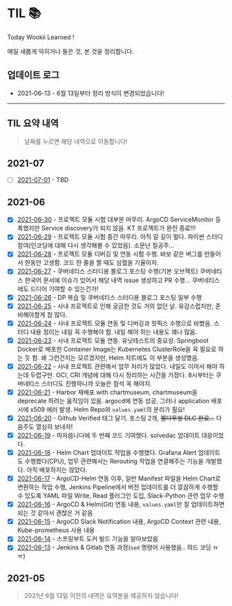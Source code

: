 # TIL 📚

Today Wookii Learned !

매일 새롭게 익히거나 들은 것, 본 것을 정리합니다.

## 업데이트 로그
+ 2021-06-13 - 6월 13일부터 정리 방식이 변경되었습니다!

---
##  TIL 요약 내역
> 날짜를 누르면 해당 내역으로 이동합니다!

## 2021-07
- [ ] [2021-07-01](./2021-07/210701.md) - TBD

## 2021-06
- [x] [2021-06-30](./2021-06/210630.md) - 프로젝트 모듈 시험 대부분 마무리. ArgoCD ServiceMonitor 등록했지만 Service discovery가 되지 않음. KT 프로젝트가 완전 종료!!!
- [x] [2021-06-29](./2021-06/210629.md) - 프로젝트 모듈 시험 중간 마무리. 아직 갈 길이 멀다. 파이썬 스터디 참여(인코딩에 대해 다시 생각해볼 수 있었음). 소문난 칠공주...
- [x] [2021-06-28](./2021-06/210628.md) - 프로젝트 모듈 디버깅 및 연동 시험 수행. 바보 같은 버그를 만들어서 한동안 고생함. 코드 한 줄을 짤 때도 심혈을 기울이자.
- [x] [2021-06-27](./2021-06/210627.md) - 쿠버네티스 스터디용 블로그 포스팅 수행(기본 오브젝트) 쿠버네티스 한국어 문서에 이슈가 있어서 해당 내역 issue 생성하고 PR 수행... 쿠버네티스에도 드디어 기여할 수 있는건가!
- [x] [2021-06-26](./2021-06/210626.md) - DP 복습 및 쿠버네티스 스터디용 블로그 포스팅 일부 수행
- [x] [2021-06-25](./2021-06/210625.md) - 사내 프로젝트로 인해 궁금한 것도 거의 없던 날. 유감스럽지만, 준비해야할게 참 많다.
- [x] [2021-06-24](./2021-06/210624.md) - 사내 프로젝트 모듈 연동 및 디버깅과 핫픽스 수행으로 바빴음. 스터디 내용 정리는 내일 꼭 수행해야 함. 내일 해야 하는 내용도 꽤나 많음.
- [x] [2021-06-23](./2021-06/210623.md) - 사내 프로젝트 모듈 연동. 유닛테스트의 중요성. Springboot Docker로 배포한 Container Image는 Kubernetes ClusterRole을 꼭 필요로 하는 듯 함. 왜 그런건지는 모르겠지만, Helm 차트에도 이 부분을 생성했음.
- [x] [2021-06-22](./2021-06/210622.md) - 사내 프로젝트 관련해서 업무 처리가 많았다. 내일도 이어서 해야 하는데 두렵구만. OCI, CRI 개념에 대해 다시 정리하는 시간을 가졌다. 8시부터는 쿠버네티스 스터디도 진행하니까 오늘은 참석 꼭 해야지.
- [x] [2021-06-21](./2021-06/210621.md) - Harbor 재배포 with chartmuseum, chartmuseum을 deprecate 하려는 움직임이 있음. argocd에 연동 성공, 그러나 application 배포 시에 x509 에러 발생. Helm Repo와 `values.yaml`의 분리가 필요!
- [x] [2021-06-20](./2021-06/210620.md) - Github Verified 태그 달기. 포스팅 2개, ~~젤다무쌍 DLC 완료...~~ 다음주도 열심히 보내자!
- [x] [2021-06-19](./2021-06/210619.md) - 마자씀니다에 두 번째 코드 기여했다. solvedac 업데이트 대응이었다. 
- [x] [2021-06-18](./2021-06/210618.md) - Helm Chart 업데이트 작업을 수행했다. Grafana Alert 업데이트도 수행했다(CPU), 업무 관련해서는 Rerouting 작업을 연결해주는 기능을 개발했다. 아직 배포하지는 않았다.
- [x] [2021-06-17](./2021-06/210617.md) - ArgoCD-Helm 연동 이후, 일반 Manifest 파일을 Helm Chart로 변환하는 작업 수행, Jenkins Pipeline에서 버전 업데이트를 더 깔끔하게 수행할 수 있도록 YAML 파일 Write, Read 플러그인 도입, Slack-Python 관련 업무 수행
- [x] [2021-06-16](./2021-06/210616.md) - ArgoCD & Helm(Git) 연동 내용, `values.yaml`만 잘 업데이트하면 되는 것 같아서 괜찮은 거 같음
- [x] [2021-06-15](./2021-06/210615.md) - ArgoCD Slack Notification 내용, ArgoCD Context 관련 내용, Kube-prometheus 사용 내용
- [x] [2021-06-14](./2021-06/210614.md) - 스프링부트 도커 빌드 기능을 알아보았음
- [x] [2021-06-13](./2021-06/210613.md) - Jenkins & Gitlab 연동 과정(`sed` 명령어 사용했음.. 하드 코딩 ㅠㅠ)

## 2021-05
> 2021년 6월 13일 이전의 내역은 요약본을 제공하지 않습니다!



